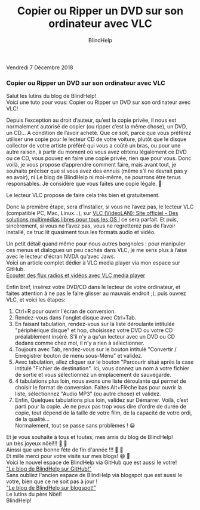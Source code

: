 ﻿---
title: Copier ou Ripper un DVD sur son ordinateur avec VLC

layout: post
author: BlindHelp
---

<footer>Vendredi 7 Décembre 2018</footer>


### Copier ou Ripper un DVD sur son ordinateur avec VLC ###

Salut les lutins du blog de BlindHelp!               
Voici  une tuto pour vous:  Copier ou Ripper un DVD sur son ordinateur avec VLC!                        

Depuis l’exception au droit d’auteur, qu’est la copie privée, il nous est normalement autorisé de copier (ou ripper c’est la même chose), un DVD, un CD… A condition de l’avoir acheté. Que ce soit, parce que vous préférez utiliser une copie pour le lecteur CD de votre voiture, plutôt que le disque collector de votre artiste préféré qui vous a coûté un bras, ou pour une autre raison, à partir du moment où vous avez obtenu légalement ce DVD ou ce CD, vous pouvez en faire une copie privée, rien que pour vous. Donc voilà, je vous propose d’apprendre comment faire, mais avant tout, je souhaite préciser que si vous avez des ennuis (même s’il ne devrait pas y en avoir), ni Le blog de BlindHelp ni moi-même, ne pourrons être tenus responsables. Je considère que vous faites une copie légale. 🙂    

Le lecteur VLC propose de faire cela très bien et gratuitement.    

Donc la première étape, sera d’installer, si vous ne l’avez pas, le lecteur VLC (compatible PC, Mac, Linux…), sur [VLC (VideoLAN): Site officiel - Des solutions multimédias libres pour tous les OS !](http://www.videolan.org/) ce sera parfait. Et puis, sincèrement, si vous ne l’avez pas, vous ne regretterez pas de l’avoir installé, ce truc lit quasiment tous les formats audio et vidéo.    

Un petit détail quand même pour nous autres borgnoles : pour manipuler ces menus et dialogues un peu cachés dans VLC, je me sens plus à l’aise avec le lecteur d'écran NVDA qu’avec Jaws.    
Voici un article complet dédier à VLC media player via mon espace sur GitHub.    
[Ecouter des flux radios et vidéos avec VLC media player](https://blindhelp.github.io/Ecouter-des-flux-radios-et-vid%C3%A9os-avec-VLC-media-player/)

Enfin bref, insérez votre DVD/CD dans le lecteur de votre ordinateur, et faites attention à ne pas le faire glisser au mauvais endroit ;), puis ouvrez VLC, et voici les étapes:    


1. Ctrl+R pour ouvrir l'écran de conversion.
2. Rendez-vous dans l'onglet disque avec Ctrl+Tab.
3. En faisant tabulation, rendez-vous sur la liste déroulante intitulée "périphérique disque" et hop, choisissez votre DVD ou votre CD préalablement inséré. S'il n'y a qu'un lecteur avec un DVD ou CD dedans comme chez moi, il n'y a rien à sélectionner.
4. Toujours avec Tab, rendez-vous sur le bouton intitulé "Convertir / Enregistrer  bouton de menu sous-Menu" et validez.
5. Avec tabulation, allez cliquer sur le bouton "Parcourir situé après la case intitulé "Fichier de destination". Ici, vous donnez un nom à votre fichier de sortie et vous sélectionnez un emplacement de sauvegarde.
6. 4 tabulations plus loin, nous avons une liste déroulante qui permet de choisir le format de conversion. Faites Alt+Flèche bas pour ouvrir la liste, sélectionnez "Audio MP3" (ou autre chose) et validez.
7. Enfin, Quelques tabulations plus loin, validez sur Démarrer. Voilà, c’est parti pour la copie. Je ne peux pas trop vous dire d’ordre de durée de copie, tout dépend de la taille de votre film, de la capacité de votre ordi, de la qualité...    
Normalement, tout se passe sans problèmes ! 😀


Et je vous souhaite à tous et toutes, mes amis du blog de BlindHelp!                
un très joyeux nöèl!!! 🎄 🎅                                   
Ainssi que une bonne fête de fin d'année !!! 🎉 🎁                              
Et mille merci pour votre visite sur mes blogs! 😄 🍾                   
Voici le nouvel espace de BlindHelp via GitHub que est aussi le votre!             
<a target="_blank" href="https://blindhelp.github.io/">"Le blog de BlindHelp sur GitHub!"</a>      
Sans oubliez l'ancien espace de BlindHelp via blogspot que est aussi le votre, bien que ce ne soit pas à jour !                          
<a target="_blank" href="http://blindhelp.blogspot.com/index.html">"Le blog de BlindHelp sur blogspot!"</a>       
Le lutins du père Nöèl!                       
BlindHelp!                         